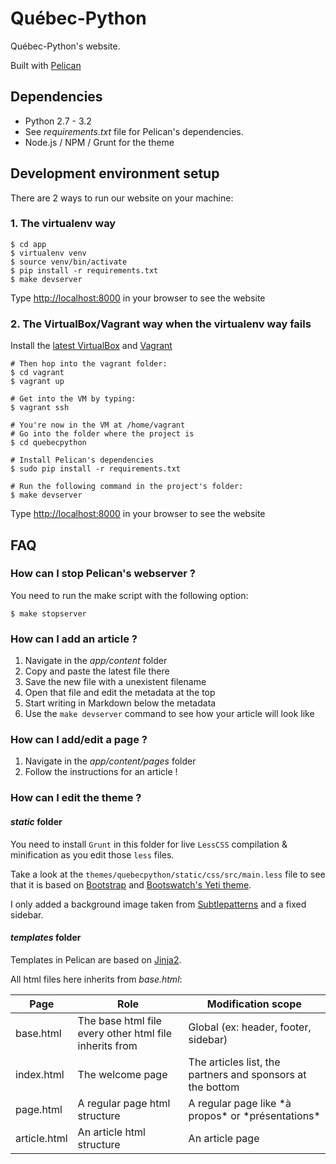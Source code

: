 # Québec-Python

Québec-Python's website.

Built with [Pelican](http://getpelican.com)

## Dependencies

* Python 2.7 - 3.2
* See *requirements.txt* file for Pelican's dependencies.
* Node.js / NPM / Grunt for the theme

## Development environment setup

There are 2 ways to run our website on your machine:

### 1. The virtualenv way

    $ cd app
    $ virtualenv venv
    $ source venv/bin/activate
    $ pip install -r requirements.txt
    $ make devserver

Type [http://localhost:8000](http://localhost:8000) in your browser to see the website

### 2. The VirtualBox/Vagrant way when the virtualenv way fails

Install the [latest VirtualBox](https://www.virtualbox.org/) and [Vagrant](http://www.vagrantup.com/)

    # Then hop into the vagrant folder:
    $ cd vagrant
    $ vagrant up

    # Get into the VM by typing:
    $ vagrant ssh

    # You're now in the VM at /home/vagrant
    # Go into the folder where the project is
    $ cd quebecpython

    # Install Pelican's dependencies
    $ sudo pip install -r requirements.txt

    # Run the following command in the project's folder:
    $ make devserver

Type [http://localhost:8000](http://localhost:8000) in your browser to see the website

## FAQ

### How can I stop Pelican's webserver ?

You need to run the make script with the following option:

    $ make stopserver

### How can I add an article ?

1. Navigate in the *app/content* folder
2. Copy and paste the latest file there
3. Save the new file with a unexistent filename
4. Open that file and edit the metadata at the top
5. Start writing in Markdown below the metadata
6. Use the ```make devserver``` command to see how your article will look like

### How can I add/edit a page ?

1. Navigate in the *app/content/pages* folder
2. Follow the instructions for an article !

### How can I edit the theme ?

#### *static* folder

You need to install ```Grunt``` in this folder for live ```LessCSS``` compilation & minification as you edit those ```less``` files.

Take a look at the ```themes/quebecpython/static/css/src/main.less``` file to see that it is
based on [Bootstrap](http://getbootstrap.com/) and [Bootswatch's Yeti theme](http://bootswatch.com/yeti/).

I only added a background image taken from [Subtlepatterns](http://subtlepatterns.com/) and a fixed sidebar.

#### *templates* folder

Templates in Pelican are based on [Jinja2](http://jinja.pocoo.org/docs/).

All html files here inherits from *base.html*:

<table>
    <thead>
        <tr>
            <th>Page</th>
            <th>Role</th>
            <th>Modification scope</th>
        </tr>
    </thead>
    <tbody>
        <tr>
            <td>base.html</td>
            <td>The base html file every other html file inherits from</td>
            <td>Global (ex: header, footer, sidebar)</td>
        </tr>
        <tr>
            <td>index.html</td>
            <td>The welcome page</td>
            <td>The articles list, the partners and sponsors at the bottom</td>
        </tr>
        <tr>
            <td>page.html</td>
            <td>A regular page html structure</td>
            <td>A regular page like *à propos* or *présentations*</td>
        </tr>
        <tr>
            <td>article.html</td>
            <td>An article html structure</td>
            <td>An article page</td>
        </tr>
    </tbody>
</table>
